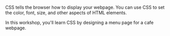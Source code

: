 CSS tells the browser how to display your webpage. You can use CSS to set the color, font, size, and other aspects of HTML elements.

In this workshop, you'll learn CSS by designing a menu page for a cafe webpage.